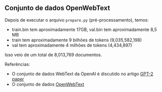 ## Conjunto de dados OpenWebText

Depois de executar o arquivo `prepare.py` (pré-processamento), temos:

- train.bin tem aproximadamente 17GB, val.bin tem aproximadamente 8,5 MB
- train tem aproximadamente 9 bilhões de tokens (9,035,582,198)
- val tem aproximadamente 4 milhões de tokens (4,434,897)

Isso veio de um total de 8,013,769 documentos.

Referências:

- O conjunto de dados WebText da OpenAI é discutido no artigo [GPT-2 paper](https://d4mucfpksywv.cloudfront.net/better-language-models/language_models_are_unsupervised_multitask_learners.pdf)
- O conjunto de dados [OpenWebText](https://skylion007.github.io/OpenWebTextCorpus/)
